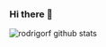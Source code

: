 ### Hi there 👋

![rodrigorf github stats](https://github-readme-stats.vercel.app/api?username=anuraghazra&show_icons=true&theme=radical)
